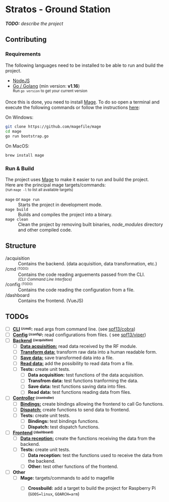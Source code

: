 # Stratos - Ground Station

_**TODO:** describe the project_

## Contributing

### Requirements

The following languages need to be installed to be able to run and build the project.

- [NodeJS](https://nodejs.org/en/download/current/)
- [Go / Golang](https://golang.org/doc/install) (min version: **v1.16**)<br>
  <sup>Run `go version` to get your current version</sup>

Once this is done, you need to install [Mage](https://magefile.org/). To do so open a terminal and execute the following
commands or follow the instructions [here](https://magefile.org/#installation):

On Windows:
```sh
git clone https://github.com/magefile/mage
cd mage
go run bootstrap.go
```
On MacOS:
```sh
brew install mage
```


### Run & Build

The project uses [Mage](https://magefile.org) to make it easier to run and build the project. <br>
Here are the principal mage targets/commands:<br>
<sup>(run `mage -l` to list all available targets)</sup>

<dl>
<dt><code>mage</code> or <code>mage run</code></dt>
<dd>Starts the project in development mode.</dd>

<dt><code>mage build</code></dt>
<dd>Builds and compiles the project into a binary.</dd>

<dt><code>mage clean</code></dt>
<dd>Clean the project by removing built binaries, <em>node_modules</em> directory and other compiled code.</dd>
</dl>

## Structure

<dl>
<dt>/acquisition</dt>
<dd>Contains the backend. (data acquisition, data transformation, etc.)</dd>

<dt>/cmd <sup><sub>(TODO)</sub></sup></dt>
<dd>Contains the code reading arguements passed from the CLI.<br>
<sup><em>(CLI: Command Line Interface)</em></sup></dd>

<dt>/config <sup><sub>(TODO)</sub></sup></dt>
<dd>Contains the code reading the configuration from a file.</dd>

<dt>/dashboard</dt>
<dd>
Contains the frontend. (VueJS)
</dd>
</dl>

## TODOs

- [ ] **[CLI][i2] <sup><sub>(/cmd)</sub></sup>:** read args from command line. (see [spf13/cobra](https://github.com/spf13/cobra))
- [ ] **[Config][i1] <sup><sub>(/config)</sub></sup>:** read configurations from files. (
  see [spf13/viper](https://github.com/spf13/viper))
- [ ] **[Backend][iBackend] <sup><sub>(/acquisition)</sub></sup>**
  - [ ] **[Data acquisition:][i3]** read data received by the RF module.
  - [ ] **[Transform data:][i4]** transform raw data into a human readable form.
  - [ ] **[Save data:][i5]** save transformed data into a file.
  - [ ] **[Read data:][i6]** add the possibility to read data from a file.
  - [ ] **Tests:** create unit tests.
    - [ ] **Data acquisition:** test functions of the data acquisition.
    - [ ] **Transfrom data:** test functions tranforming the data.
    - [ ] **Save data:** test functions saving data into files.
    - [ ] **Read data:** test functions reading data from files.
- [ ] **[Controller][iController] <sup><sub>(/controller)</sub></sup>**
  - [ ] **[Bindings:][i7]** create bindings allowing the frontend to call Go functions.
  - [ ] **[Dispatch:][i8]** create functions to send data to frontend.
  - [ ] **Tests:** create unit tests.
    - [ ] **Bindings:** test bindings functions.
    - [ ] **Dispatch:** test dispatch functions.
- [ ] **[Frontend][iFrontend] <sup><sub>(/dashboard)</sub></sup>**
  - [ ] **[Data reception:][i9]** create the functions receiving the data from the backend.
  - [ ] **Tests:** create unit tests.
    - [ ] **Data reception:** test the functions used to receive the data from the backend.
    - [ ] **Other:** test other functions of the frontend.
- [ ] **Other**
  - [ ] **Mage:** targets/commands to add to magefile
    - [ ] **Crossbuild:** add a target to build the project for Raspberry Pi (`GOOS=linux`, `GOARCH=arm`)


[i1]: https://github.com/ul-gaul/stratos_ground-station/issues/1
[i2]: https://github.com/ul-gaul/stratos_ground-station/issues/2
[i3]: https://github.com/ul-gaul/stratos_ground-station/issues/3
[i4]: https://github.com/ul-gaul/stratos_ground-station/issues/4
[i5]: https://github.com/ul-gaul/stratos_ground-station/issues/5
[i6]: https://github.com/ul-gaul/stratos_ground-station/issues/6
[i7]: https://github.com/ul-gaul/stratos_ground-station/issues/7
[i8]: https://github.com/ul-gaul/stratos_ground-station/issues/8
[i9]: https://github.com/ul-gaul/stratos_ground-station/issues/9
[iBackend]: https://github.com/ul-gaul/stratos_ground-station/issues?q=is%3Aissue+is%3Aopen+sort%3Aupdated-desc+label%3Abackend
[iController]: https://github.com/ul-gaul/stratos_ground-station/issues?q=is%3Aissue+is%3Aopen+sort%3Aupdated-desc+label%3Acontroller
[iFrontend]: https://github.com/ul-gaul/stratos_ground-station/issues?q=is%3Aissue+is%3Aopen+sort%3Aupdated-desc+label%3Afrontend
